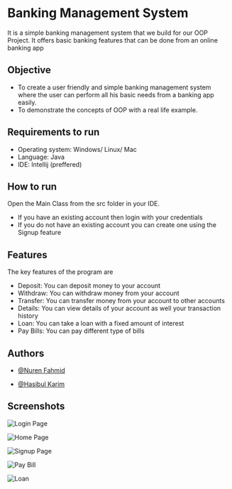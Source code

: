 
# Banking Management System

It is a simple banking management system that we build for our OOP Project. It offers basic banking features that can be done from an online banking app


## Objective
- To create a user friendly and simple banking management system where the user can perform all his basic needs from a banking app easily.
- To demonstrate the concepts of OOP with a real life example.

## Requirements to run
- Operating system: Windows/ Linux/ Mac
- Language: Java
- IDE: Intellij (preffered)

## How to run
Open the Main Class from the src folder in your IDE.
- If you have an existing account then login with your credentials
- If you do not have an existing account you can create one using the Signup feature

## Features
The key features of the program are
- Deposit: You can deposit money to your account
- Withdraw: You can withdraw money from your account
- Transfer: You can transfer money from your account to other accounts
- Details: You can view details of your account as well your transaction history
- Loan: You can take a loan with a fixed amount of interest
- Pay Bills: You can pay different type of bills
## Authors

- [@Nuren Fahmid](https://www.github.com/NFahmid)

- [@Hasibul Karim](https://www.github.com/saadthenexus)


## Screenshots

![Login Page](https://github.com/NFahmid/Banking-Management-System/assets/149222168/63b6fd6f-8ba2-4468-b889-ef2201c7b647)

![Home Page](https://github.com/NFahmid/Banking-Management-System/assets/149222168/459a6535-980b-4c6b-900c-d1caaeb7c768)

![Signup Page](https://github.com/NFahmid/Banking-Management-System/assets/149222168/782f199e-ff3e-45cb-a4bb-616092187880)

![Pay Bill](https://github.com/NFahmid/Banking-Management-System/assets/149222168/ead4572d-9ebb-41ce-a958-68d465cbbed7)

![Loan](https://github.com/NFahmid/Banking-Management-System/assets/149222168/b5995dc9-01e0-4745-a373-ee0457e04d89)


